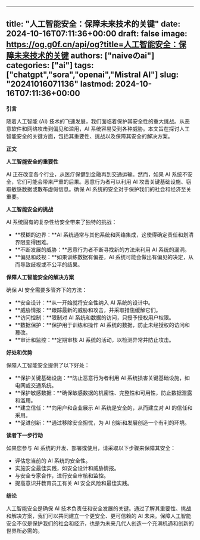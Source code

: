 
---
title: "人工智能安全：保障未来技术的关键"
date: 2024-10-16T07:11:36+00:00
draft: false
image: https://og.g0f.cn/api/og?title=人工智能安全：保障未来技术的关键
authors: ["naiveのai"]
categories: ["ai"]
tags: ["chatgpt","sora","openai","Mistral AI"]
slug: "20241016071136"
lastmod: 2024-10-16T07:11:36+00:00
---
**引言**

随着人工智能 (AI) 技术的飞速发展，我们面临着保护其安全性的重大挑战。从恶意软件和网络攻击到偏见和滥用，AI 系统容易受到各种威胁。本文旨在探讨人工智能安全的关键方面，包括其重要性、挑战以及保障其安全的解决方案。

**正文**

**人工智能安全的重要性**

AI 正在改变各个行业，从医疗保健到金融再到交通运输。然而，如果 AI 系统不安全，它们可能会带来严重的后果。恶意行为者可以利用 AI 攻击关键基础设施、窃取敏感数据或散布虚假信息。确保 AI 系统的安全对于保护我们的社会和经济至关重要。

**人工智能安全的挑战**

AI 系统固有的复杂性给安全带来了独特的挑战：

* **模糊的边界：**AI 系统通常与其他系统和网络集成，这使得确定责任和划清界限变得困难。
* **不断发展的威胁：**恶意行为者不断寻找新的方法来利用 AI 系统的漏洞。
* **偏见和歧视：**如果训练数据有偏差，AI 系统可能会做出有偏见的决定，从而导致歧视或不公平的结果。

**保障人工智能安全的解决方案**

确保 AI 安全需要多管齐下的方法：

* **安全设计：**从一开始就将安全性纳入 AI 系统的设计中。
* **威胁情报：**跟踪最新的威胁和攻击，并采取措施缓解它们。
* **访问控制：**限制对 AI 系统和数据的访问，只授予授权用户权限。
* **数据保护：**保护用于训练和操作 AI 系统的数据，防止未经授权的访问和篡改。
* **审计和监控：**定期审核 AI 系统的活动，以检测异常并防止攻击。

**好处和优势**

保障人工智能安全提供了以下好处：

* **保护关键基础设施：**防止恶意行为者利用 AI 系统损害关键基础设施，如电网或交通系统。
* **保护敏感数据：**确保敏感数据的机密性、完整性和可用性，防止数据泄露和滥用。
* **建立信任：**向用户和企业展示 AI 系统是安全的，从而建立对 AI 的信任和采用。
* **促进创新：**通过移除安全担忧，为 AI 创新和发展创造一个有利的环境。

**读者下一步行动**

如果您参与 AI 系统的开发、部署或使用，请采取以下步骤来保障其安全：

* 评估您当前的 AI 系统的安全性。
* 实施安全最佳实践，如安全设计和威胁情报。
* 与安全专家合作，进行安全审核和监控。
* 提高意识并教育员工有关 AI 安全风险和最佳实践。

**结论**

人工智能安全是确保 AI 技术负责任和安全发展的关键。通过了解其重要性、挑战和解决方案，我们可以共同建立一个更安全、更可信赖的 AI 未来。保障人工智能安全不仅是保护我们的社会和经济，也是为未来几代人创造一个充满机遇和创新的世界所必需的。